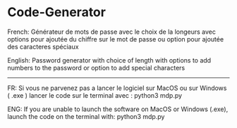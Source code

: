 # Code-Generator

French: Générateur de mots de passe avec le choix de la longeurs avec options pour ajoutée du chiffre sur le mot de passe ou option pour ajoutée des caracteres spéciaux

English: Password generator with choice of length with options to add numbers to the password or option to add special characters

------------------------------------------------------------------------------------------------------------------------------------------------------------------------

FR: Si vous ne parvenez pas a lancer le logiciel sur MacOS ou sur Windows ( .exe ) lancer le code sur le terminal avec : python3 mdp.py 

ENG: If you are unable to launch the software on MacOS or Windows (.exe), launch the code on the terminal with: python3 mdp.py
